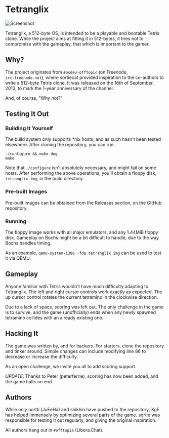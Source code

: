 # Tetranglix

![Screenshot](http://i.imgur.com/HaHrpoU.png)

Tetranglix, a 512-byte OS, is intended to be a playable and bootable Tetris clone. While the project aims at fitting it 
in 512-bytes, it tries not to compromise with the gameplay, that which is important to the gamer.

## Why?

The project originates from `#osdev-offtopic` (on Freenode, `irc.freenode.net`), where sortiecat provided inspiration to
the co-authors to write a 512-byte Tetris clone. It was released on the 16th of September, 2013, to mark the 1-year
anniversary of the channel.

And, of course, "Why not?"

## Testing It Out

### Building It Yourself

The build system only supports *nix hosts, and as such hasn't been tested elsewhere. After cloning the repository, you can run:

    ./configure && make dog
    make

Note that `./configure` isn't absolutely necessary, and might fail on some hosts. After performing the above operations, 
you'll obtain a floppy disk, `tetranglix.img`, in the build directory.

### Pre-built Images

Pre-built images can be obtained from the Releases section, on the GitHub repository.

### Running

The floppy image works with all major emulators, and any 1.44MiB floppy disk. Gameplay on Bochs might be a bit difficult to handle,
due to the way Bochs handles timing.

As an example, `qemu-system-i386 -fda tetranglix.img` can be used to test it via QEMU.

## Gameplay

Anyone familiar with Tetris wouldn't have much difficulty adapting to Tetranglix. The left and right cursor controls 
work exactly as expected. The up cursor control rotates the current tetramino in the clockwise direction.

Due to a lack of space, scoring was left out. The only challenge in the game is to survive, and the game (unofficially) 
ends when any newly spawned tetramino collides with an already existing one.

## Hacking It

The game was written by, and for hackers. For starters, clone the repository and tinker around. Simple changes can 
include modifying line 86 to decrease or increase the difficulty.

As an open challenge, we invite you all to add scoring support.

*UPDATE*: Thanks to Peter (peterferrie), scoring has now been added, and the game halts on end.

## Authors

While only nortti (JuEeHa) and shikhin have pushed to the repository, XgF has helped immensely by optimizing 
several parts of the game. sortie was responsible for testing it out regularly, and giving the original inspiration.

All authors hang out in `#offtopia` (Libera.Chat).
